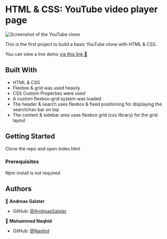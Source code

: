 # HTML & CSS: YouTube video player page

![Screenshot of the YouTube clone](https://user-images.githubusercontent.com/3836411/93440995-ee690480-f8cf-11ea-9b7a-cb7a9825e1d8.png)

This is the first project to build a basic YouTube clone with HTML & CSS.

You can view a live demo [via this link 👀](https://raw.githack.com/AndreasGalster/mv-youtube/youtube-layout/index.html)

## Built With

- HTML & CSS
- Flexbox & grid was used heavily
- CSS Custom Properties were used
- A custom flexbox-grid system was loaded
- The header & search uses flexbox & fixed positioning for displaying the search/nav bar on top
- The content & sidebar area uses flexbox grid (css library) for the grid layout

## Getting Started

Clone the repo and open index.html

### Prerequisites

Npm install is not required

## Authors

👤 **Andreas Galster**

- GitHub: [@AndreasGalster](https://github.com/AndreasGalster)

👤 **Mohammed Naqhid**

- GitHub: [@Naqhid](https://github.com/Naqhid)
